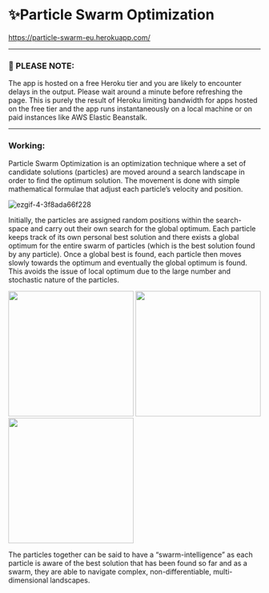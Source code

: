 # ✨Particle Swarm Optimization

https://particle-swarm-eu.herokuapp.com/

<hr>

### 🛑 PLEASE NOTE:

The app is hosted on a free Heroku tier and you are likely to encounter delays in the output. Please wait around a minute before refreshing the page. This is purely the result of Heroku limiting bandwidth for apps hosted on the free tier and the app runs instantaneously on a local machine or on paid instances like AWS Elastic Beanstalk.
<hr>

### Working:

Particle Swarm Optimization is an optimization technique where a set of candidate solutions (particles) are moved around a search landscape in order to find the optimum solution. The movement is done with simple mathematical formulae that adjust each particle’s velocity and position.

![ezgif-4-3f8ada66f228](https://user-images.githubusercontent.com/68558063/121675639-4afcf700-cad1-11eb-9537-f15187a17358.gif)

Initially, the particles are assigned random positions within the search-space and carry out their own search for the global optimum. Each particle keeps track of its own personal best solution and there exists a global optimum for the entire swarm of particles (which is the best solution found by any particle). Once a global best is found, each particle then moves slowly towards the optimum and eventually the global optimum is found. This avoids the issue of local optimum due to the large number and stochastic nature of the particles.

<span><img src="https://user-images.githubusercontent.com/68558063/121676318-1b9aba00-cad2-11eb-9cae-ebcdb0544e31.png" width="250" height="250"><span>
<span><img src="https://user-images.githubusercontent.com/68558063/121676850-c27f5600-cad2-11eb-803e-6e0ffc7e3067.png" width="250" height="250"></span>
<span><img src="https://user-images.githubusercontent.com/68558063/121677537-9dd7ae00-cad3-11eb-88df-ac719532cb17.png" width="250" height="250"></span>
<p>The particles together can be said to have a “swarm-intelligence” as each particle is aware of the best solution that has been found so far and as a swarm, they are able to navigate complex, non-differentiable, multi-dimensional landscapes.</p>
